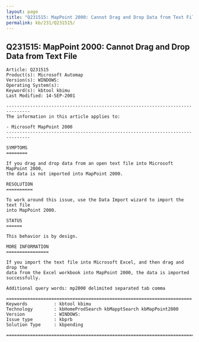 ```yaml
---
layout: page
title: "Q231515: MapPoint 2000: Cannot Drag and Drop Data from Text File"
permalink: kb/231/Q231515/
---
```


## Q231515: MapPoint 2000: Cannot Drag and Drop Data from Text File

	Article: Q231515
	Product(s): Microsoft Automap
	Version(s): WINDOWS:
	Operating System(s): 
	Keyword(s): kbtool kbimu
	Last Modified: 14-SEP-2001
	
	-------------------------------------------------------------------------------
	The information in this article applies to:
	
	- Microsoft MapPoint 2000 
	-------------------------------------------------------------------------------
	
	SYMPTOMS
	========
	
	If you drag and drop data from an open text file into Microsoft MapPoint 2000,
	the data is not imported into MapPoint 2000.
	
	RESOLUTION
	==========
	
	To work around this issue, use the Data Import wizard to import the text file
	into MapPoint 2000.
	
	STATUS
	======
	
	This behavior is by design.
	
	MORE INFORMATION
	================
	
	If you import the text file into Microsoft Excel, and then drag and drop the
	data from the Excel workbook into MapPoint 2000, the data is imported
	successfully.
	
	Additional query words: mp2000 delimited separated tab comma
	
	======================================================================
	Keywords          : kbtool kbimu 
	Technology        : kbHomeProdSearch kbMapptSearch kbMapPoint2000
	Version           : WINDOWS:
	Issue type        : kbprb
	Solution Type     : kbpending
	
	=============================================================================
	
